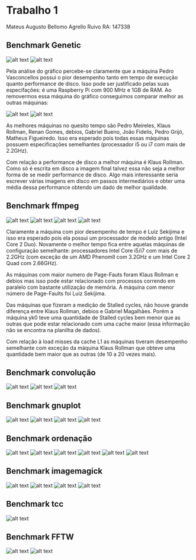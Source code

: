 # Trabalho 1

Mateus Augusto Bellomo Agrello Ruivo	RA: 147338  

## Benchmark Genetic ##

![alt text](/trabalho1/genetic_tempo.png "Fig 1")
![alt text](/trabalho1/genetic_performceDisco.png "Fig 1")

Pela análise do gráfico percebe-se claramente que a máquina Pedro Vasconcellos possui o pior desempenho tanto em tempo de execução quanto performance de disco. Isso pode ser justificado pelas suas especifações: é uma Raspberry Pi com 900 MHz e 1GB de RAM. Ao removermos essa máquina do gráfico conseguimos comparar melhor as outras máquinas:  

![alt text](/trabalho1/genetic_tempo_Pedro.png "Fig 1")
![alt text](/trabalho1/genetic_performanceDisco_Pedro.png "Fig 1")

As melhores máquinas no quesito tempo são Pedro Meireles, Klaus Rollman, Renan Gomes, debios, Gabriel Bueno, João Fidelis, Pedro Grijó, Matheus Figueiredo. Isso era esperado pois todas essas máquinas possuem especificações semelhantes (processador i5 ou i7 com mais de 2.2GHz).  

Com relação a performance de disco a melhor máquina é Klaus Rollman. Como só é escrita em disco a imagem final talvez essa não seja a melhor forma de se medir performance de disco. Algo mais interessante seria escrever várias imagens em disco em passos intermediários e obter uma média dessa performance obtendo um dado de melhor qualidade.  

## Benchmark ffmpeg ##

![alt text](/trabalho1/ffmpeg_tempo.png "Fig 1")
![alt text](/trabalho1/ffmpeg_pageFault.png "Fig 1")
![alt text](/trabalho1/ffmpeg_stalledCycles.png "Fig 1")
![alt text](/trabalho1/ffmpeg_L1_dcache.png "Fig 1")

Claramente a máquina com pior desempenho de tempo é Luiz Sekijima e isso era esperado pois ela possui um processador de modelo antigo (Intel Core 2 Duo). Novamente o melhor tempo fica entre aquelas máquinas de configuração semelhante: processadores Intel Core i5/i7 com mais de 2.2GHz (com exceção de um AMD PhenomII com 3.2GHz e um Intel Core 2 Quad com 2.66GHz).  

As máquinas com maior numero de Page-Fauts foram Klaus Rollman e debios mas isso pode estar relacionado com processos correndo em paralelo com bastante utilização de memória. A máquina com menor número de Page-Faults foi Luiz Sekijima.  

Das máquinas que fizeram a medição de Stalled cycles, não houve grande diferença entre Klaus Rollman, debios e Gabriel Magalhães. Porém a máquina yk0 teve uma quantidade de Stalled cycles bem menor que as outras que pode estar relacionado com uma cache maior (essa informação não se encontra na planilha de dados).  

Com relação à load misses da cache L1 as máquinas tiveram desempenho semelhante com exceção da máquina Klaus Rollman que obteve uma quantidade bem maior que as outras (de 10 a 20 vezes mais).  


## Benchmark convolução ##

![alt text](/trabalho1/convolucao_tempo.png "Fig 1")
![alt text](/trabalho1/convolucao_escrita.png "Fig 1")
![alt text](/trabalho1/convolucao_leitura.png "Fig 1")

## Benchmark gnuplot ##

![alt text](/trabalho1/gnuplot_tempo.png "Fig 1")
![alt text](/trabalho1/gnuplot_cpuClock.png "Fig 1")
![alt text](/trabalho1/gnuplot_memStores.png "Fig 1")
![alt text](/trabalho1/gnuplot_busCycles.png "Fig 1")


## Benchmark ordenação ##

![alt text](/trabalho1/ordenacao_piorCasoLento.png "Fig 1")
![alt text](/trabalho1/ordenacao_piorCasoRapido.png "Fig 1")
![alt text](/trabalho1/ordenacao_casoMedioLento.png "Fig 1")
![alt text](/trabalho1/ordenacao_casoMedioRapido.png "Fig 1")
![alt text](/trabalho1/ordenacao_melhorCasoLento.png "Fig 1")
![alt text](/trabalho1/ordenacao_melhorCasoRapido.png "Fig 1")


## Benchmark imagemagick ##

![alt text](/trabalho1/imageMagick_tempo.png "Fig 1")
![alt text](/trabalho1/imageMagick_taskClock.png "Fig 1")
![alt text](/trabalho1/imageMagick_cycles.png "Fig 1")
![alt text](/trabalho1/imageMagick_instructions.png "Fig 1")

## Benchmark tcc ##

![alt text](/trabalho1/tcc_tempo.png "Fig 1")

## Benchmark FFTW ##

![alt text](/trabalho1/fftw_DFT1D.png "Fig 1")
![alt text](/trabalho1/fftw_DFT1D_IO.png "Fig 1")


